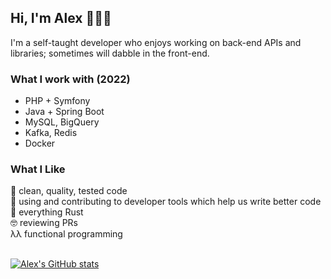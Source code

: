 ## Hi, I'm Alex 👋👨‍💻
I'm a self-taught developer who enjoys working on back-end APIs and libraries; sometimes will dabble in the front-end.

### What I work with (2022)
- PHP + Symfony
- Java + Spring Boot
- MySQL, BigQuery
- Kafka, Redis
- Docker

### What I Like
🚀 clean, quality, tested code  
🔧 using and contributing to developer tools which help us write better code  
🦀 everything Rust  
🤓 reviewing PRs  
λλ functional programming
<br />
<br />

[![Alex's GitHub stats](https://github-readme-stats.vercel.app/api?username=alexandrugg&hide=stars&count_private=true&show_icons=true&theme=graywhite)](https://github.com/anuraghazra/github-readme-stats)
